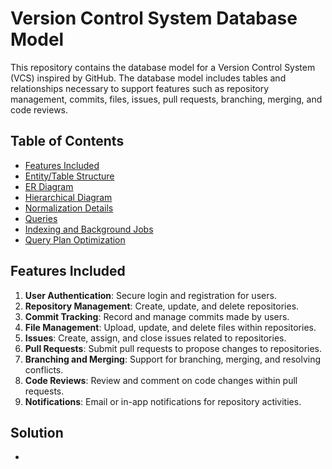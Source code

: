 # Version Control System Database Model

This repository contains the database model for a Version Control System (VCS) inspired by GitHub. The database model includes tables and relationships necessary to support features such as repository management, commits, files, issues, pull requests, branching, merging, and code reviews.

## Table of Contents

- [Features Included](#features-included)
- [Entity/Table Structure](#entitytable-structure)
- [ER Diagram](#er-diagram)
- [Hierarchical Diagram](#hierarchical-diagram)
- [Normalization Details](#normalization-details)
- [Queries](#queries)
- [Indexing and Background Jobs](#indexing-and-background-jobs)
- [Query Plan Optimization](#query-plan-optimization)

## Features Included

1. **User Authentication**: Secure login and registration for users.
2. **Repository Management**: Create, update, and delete repositories.
3. **Commit Tracking**: Record and manage commits made by users.
4. **File Management**: Upload, update, and delete files within repositories.
5. **Issues**: Create, assign, and close issues related to repositories.
6. **Pull Requests**: Submit pull requests to propose changes to repositories.
7. **Branching and Merging**: Support for branching, merging, and resolving conflicts.
8. **Code Reviews**: Review and comment on code changes within pull requests.
9. **Notifications**: Email or in-app notifications for repository activities.


## Solution
- 
